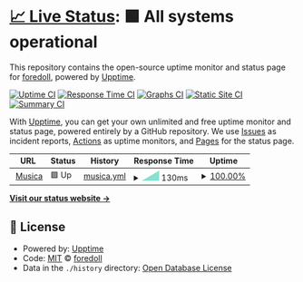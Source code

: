 # [📈 Live Status](https://foredoll.github.io/stuff): <!--live status--> **🟩 All systems operational**

This repository contains the open-source uptime monitor and status page for [foredoll](https://foredoll.github.io/stuff), powered by [Upptime](https://github.com/upptime/upptime).

[![Uptime CI](https://github.com/foredoll/stuff/workflows/Uptime%20CI/badge.svg)](https://github.com/foredoll/stuff/actions?query=workflow%3A%22Uptime+CI%22)
[![Response Time CI](https://github.com/foredoll/stuff/workflows/Response%20Time%20CI/badge.svg)](https://github.com/foredoll/stuff/actions?query=workflow%3A%22Response+Time+CI%22)
[![Graphs CI](https://github.com/foredoll/stuff/workflows/Graphs%20CI/badge.svg)](https://github.com/foredoll/stuff/actions?query=workflow%3A%22Graphs+CI%22)
[![Static Site CI](https://github.com/foredoll/stuff/workflows/Static%20Site%20CI/badge.svg)](https://github.com/foredoll/stuff/actions?query=workflow%3A%22Static+Site+CI%22)
[![Summary CI](https://github.com/foredoll/stuff/workflows/Summary%20CI/badge.svg)](https://github.com/foredoll/stuff/actions?query=workflow%3A%22Summary+CI%22)

With [Upptime](https://upptime.js.org), you can get your own unlimited and free uptime monitor and status page, powered entirely by a GitHub repository. We use [Issues](https://github.com/foredoll/stuff/issues) as incident reports, [Actions](https://github.com/foredoll/stuff/actions) as uptime monitors, and [Pages](https://foredoll.github.io/stuff) for the status page.

<!--start: status pages-->
<!-- This summary is generated by Upptime (https://github.com/upptime/upptime) -->
<!-- Do not edit this manually, your changes will be overwritten -->
<!-- prettier-ignore -->
| URL | Status | History | Response Time | Uptime |
| --- | ------ | ------- | ------------- | ------ |
| <img alt="" src="https://favicons.githubusercontent.com/fantasticdiscordbot.glitch.me" height="13"> [Musica](https://fantasticdiscordbot.glitch.me) | 🟩 Up | [musica.yml](https://github.com/foredoll/stuff/commits/HEAD/history/musica.yml) | <details><summary><img alt="Response time graph" src="./graphs/musica/response-time-week.png" height="20"> 130ms</summary><br><a href="https://foredoll.github.io/stuff/history/musica"><img alt="Response time 130" src="https://img.shields.io/endpoint?url=https%3A%2F%2Fraw.githubusercontent.com%2Fforedoll%2Fstuff%2FHEAD%2Fapi%2Fmusica%2Fresponse-time.json"></a><br><a href="https://foredoll.github.io/stuff/history/musica"><img alt="24-hour response time 130" src="https://img.shields.io/endpoint?url=https%3A%2F%2Fraw.githubusercontent.com%2Fforedoll%2Fstuff%2FHEAD%2Fapi%2Fmusica%2Fresponse-time-day.json"></a><br><a href="https://foredoll.github.io/stuff/history/musica"><img alt="7-day response time 130" src="https://img.shields.io/endpoint?url=https%3A%2F%2Fraw.githubusercontent.com%2Fforedoll%2Fstuff%2FHEAD%2Fapi%2Fmusica%2Fresponse-time-week.json"></a><br><a href="https://foredoll.github.io/stuff/history/musica"><img alt="30-day response time 130" src="https://img.shields.io/endpoint?url=https%3A%2F%2Fraw.githubusercontent.com%2Fforedoll%2Fstuff%2FHEAD%2Fapi%2Fmusica%2Fresponse-time-month.json"></a><br><a href="https://foredoll.github.io/stuff/history/musica"><img alt="1-year response time 130" src="https://img.shields.io/endpoint?url=https%3A%2F%2Fraw.githubusercontent.com%2Fforedoll%2Fstuff%2FHEAD%2Fapi%2Fmusica%2Fresponse-time-year.json"></a></details> | <details><summary><a href="https://foredoll.github.io/stuff/history/musica">100.00%</a></summary><a href="https://foredoll.github.io/stuff/history/musica"><img alt="All-time uptime 100.00%" src="https://img.shields.io/endpoint?url=https%3A%2F%2Fraw.githubusercontent.com%2Fforedoll%2Fstuff%2FHEAD%2Fapi%2Fmusica%2Fuptime.json"></a><br><a href="https://foredoll.github.io/stuff/history/musica"><img alt="24-hour uptime 100.00%" src="https://img.shields.io/endpoint?url=https%3A%2F%2Fraw.githubusercontent.com%2Fforedoll%2Fstuff%2FHEAD%2Fapi%2Fmusica%2Fuptime-day.json"></a><br><a href="https://foredoll.github.io/stuff/history/musica"><img alt="7-day uptime 100.00%" src="https://img.shields.io/endpoint?url=https%3A%2F%2Fraw.githubusercontent.com%2Fforedoll%2Fstuff%2FHEAD%2Fapi%2Fmusica%2Fuptime-week.json"></a><br><a href="https://foredoll.github.io/stuff/history/musica"><img alt="30-day uptime 100.00%" src="https://img.shields.io/endpoint?url=https%3A%2F%2Fraw.githubusercontent.com%2Fforedoll%2Fstuff%2FHEAD%2Fapi%2Fmusica%2Fuptime-month.json"></a><br><a href="https://foredoll.github.io/stuff/history/musica"><img alt="1-year uptime 100.00%" src="https://img.shields.io/endpoint?url=https%3A%2F%2Fraw.githubusercontent.com%2Fforedoll%2Fstuff%2FHEAD%2Fapi%2Fmusica%2Fuptime-year.json"></a></details>

<!--end: status pages-->

[**Visit our status website →**](https://foredoll.github.io/stuff)

## 📄 License

- Powered by: [Upptime](https://github.com/upptime/upptime)
- Code: [MIT](./LICENSE) © [foredoll](https://foredoll.github.io/stuff)
- Data in the `./history` directory: [Open Database License](https://opendatacommons.org/licenses/odbl/1-0/)
